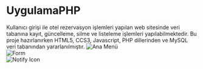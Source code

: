 # UygulamaPHP
Kullanıcı girişi ile otel rezervasyon işlemleri yapılan web sitesinde veri tabanına kayıt, güncelleme, silme ve listeleme işlemleri yapılabilmektedir. Bu proje hazırlanırken HTML5, CCS3, Javascript, PHP dillerinden ve MySQL veri tabanından yararlanılmıştır.
![Ana Menü](https://github.com/msensoy/UygulamaPHP/blob/master/Resimler/resim1.JPG) </br>
![Form](https://github.com/msensoy/UygulamaPHP/blob/master/Resimler/resim2.JPG) </br>
![Notify Icon](https://github.com/msensoy/UygulamaPHP/blob/master/Resimler/resim3.JPG) </br>